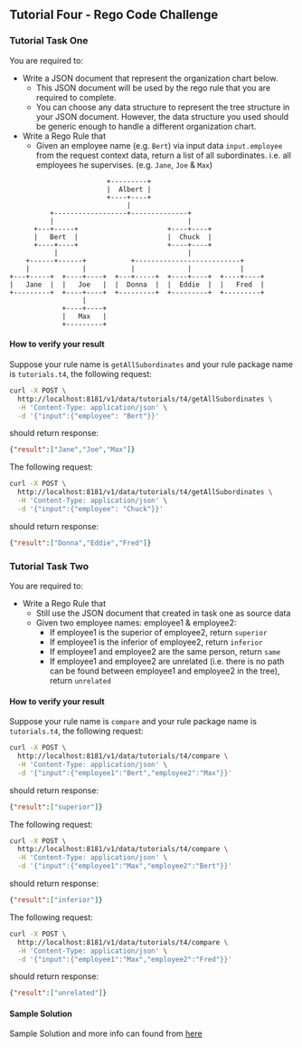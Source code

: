 ## Tutorial Four - Rego Code Challenge

### Tutorial Task One

You are required to:
- Write a JSON document that represent the organization chart below. 
  - This JSON document will be used by the rego rule that you are required to complete.
  - You can choose any data structure to represent the tree structure in your JSON document. However, the data structure you used should be generic enough to handle a different organization chart.
- Write a Rego Rule that
  - Given an employee name (e.g. `Bert`) via input data `input.employee` from the request context data, return a list of all subordinates. i.e. all employees he supervises. (e.g. `Jane`, `Joe` & `Max`)

```
                        +---------+
                        |  Albert |
                        +----+----+
                             |
          +------------------+--------------+
          |                                 |
      +---+-----+                      +----+----+
      |   Bert  |                      |  Chuck  |
      +----+----+                      +----+----+
           |                                |
    +------+------+           +--------------------------+
    |             |           |             |            |
+---+-----+  +----+----+  +---+-----+  +----+----+  +----+----+
|   Jane  |  |   Joe   |  |  Donna  |  |  Eddie  |  |   Fred  |
+---------+  +----+----+  +---------+  +---------+  +---------+
                  |
             +----+----+
             |   Max   |
             +---------+
```
#### How to verify your result

Suppose your rule name is `getAllSubordinates` and your rule package name is `tutorials.t4`, the following request:
```bash
curl -X POST \
  http://localhost:8181/v1/data/tutorials/t4/getAllSubordinates \
  -H 'Content-Type: application/json' \
  -d '{"input":{"employee": "Bert"}}'
```
should return response:
```json
{"result":["Jane","Joe","Max"]}
```

The following request:
```bash
curl -X POST \
  http://localhost:8181/v1/data/tutorials/t4/getAllSubordinates \
  -H 'Content-Type: application/json' \
  -d '{"input":{"employee": "Chuck"}}'
```
should return response:
```json
{"result":["Donna","Eddie","Fred"]}
```

### Tutorial Task Two

You are required to:

- Write a Rego Rule that
  - Still use the JSON document that created in task one as source data
  - Given two employee names: employee1 & employee2:
    - If employee1 is the superior of employee2, return `superior`
    - If employee1 is the inferior of employee2, return `inferior`
    - If employee1 and employee2 are the same person, return `same`
    - If employee1 and employee2 are unrelated (i.e. there is no path can be found between employee1 and employee2 in the tree), return `unrelated` 

#### How to verify your result

Suppose your rule name is `compare` and your rule package name is `tutorials.t4`, the following request:

```bash
curl -X POST \
  http://localhost:8181/v1/data/tutorials/t4/compare \
  -H 'Content-Type: application/json' \
  -d '{"input":{"employee1":"Bert","employee2":"Max"}}'
```
should return response:
```json
{"result":["superior"]}
```

The following request:
```bash
curl -X POST \
  http://localhost:8181/v1/data/tutorials/t4/compare \
  -H 'Content-Type: application/json' \
  -d '{"input":{"employee1":"Max","employee2":"Bert"}}'
```
should return response:
```json
{"result":["inferior"]}
```

The following request:
```bash
curl -X POST \
  http://localhost:8181/v1/data/tutorials/t4/compare \
  -H 'Content-Type: application/json' \
  -d '{"input":{"employee1":"Max","employee2":"Fred"}}'
```
should return response:
```json
{"result":["unrelated"]}
```

#### Sample Solution

Sample Solution and more info can found from [here](./t4.md)

